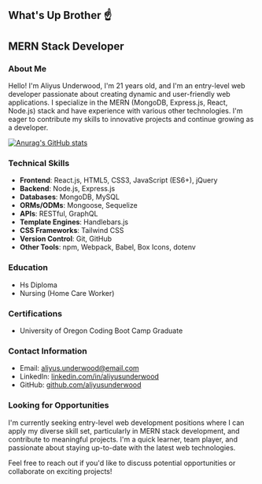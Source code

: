 ## What's Up Brother ☝️

## MERN Stack Developer

### About Me

Hello! I'm Aliyus Underwood, I'm 21 years old, and I'm an entry-level web developer passionate about creating dynamic and user-friendly web applications. I specialize in the MERN (MongoDB, Express.js, React, Node.js) stack and have experience with various other technologies. I'm eager to contribute my skills to innovative projects and continue growing as a developer.

[![Anurag's GitHub stats](https://github-readme-stats.vercel.app/api?username=AliyusUnderwood)](https://github.com/anuraghazra/github-readme-stats)

### Technical Skills

- **Frontend**: React.js, HTML5, CSS3, JavaScript (ES6+), jQuery
- **Backend**: Node.js, Express.js
- **Databases**: MongoDB, MySQL
- **ORMs/ODMs**: Mongoose, Sequelize
- **APIs**: RESTful, GraphQL
- **Template Engines**: Handlebars.js
- **CSS Frameworks**: Tailwind CSS
- **Version Control**: Git, GitHub
- **Other Tools**: npm, Webpack, Babel, Box Icons, dotenv

### Education
- Hs Diploma
- Nursing (Home Care Worker)

### Certifications

- University of Oregon Coding Boot Camp Graduate

### Contact Information

- Email: aliyus.underwood@email.com
- LinkedIn: [linkedin.com/in/aliyusunderwood](https://www.linkedin.com/in/aliyus-underwood-0194932b1/)
- GitHub: [github.com/aliyusunderwood](https://github.com/AliyusUnderwood)

### Looking for Opportunities

I'm currently seeking entry-level web development positions where I can apply my diverse skill set, particularly in MERN stack development, and contribute to meaningful projects. I'm a quick learner, team player, and passionate about staying up-to-date with the latest web technologies.

Feel free to reach out if you'd like to discuss potential opportunities or collaborate on exciting projects!

